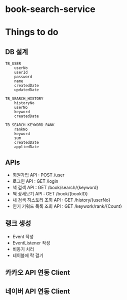 # book-search-service

# Things to do
## DB 설계

	TB_USER
		userNo
		userId
		password
		name
		createdDate
		updatedDate

	TB_SEARCH_HISTORY
		historyNo
		userNo
		keyword
		createdDate

	TB_SEARCH_KEYWORD_RANK
		rankNo
		keyword
		sum
		createdDate
		appliedDate

## APIs
- 회원가입 API : POST /user
- 로그인 API : GET /login
- 책 검색 API : GET /book/search/{keyword}
- 책 상세보기 API : GET /book/{bookID}
- 내 검색 히스토리 조회 API : GET /history/{userNo}
- 인기 키워드 목록 조회 API : GET /keywork/rank/{Count}

## 랭크 생성
- Event 작성
- EventListener 작성
- 비동기 처리
- 테이블에 락 걸기

## 카카오 API 연동 Client
## 네이버 API 연동 Client

